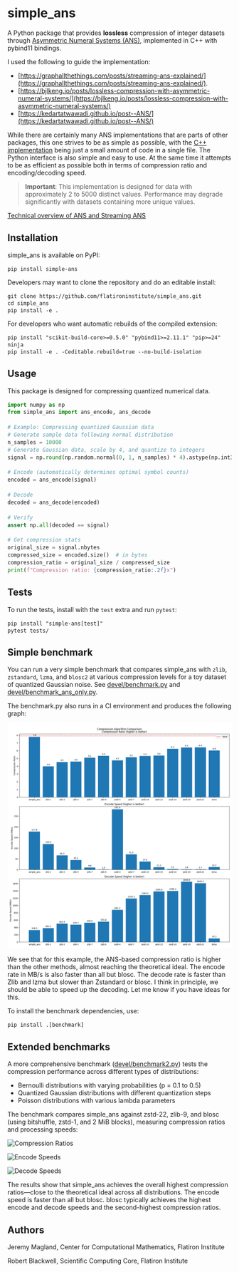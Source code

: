 # simple_ans

A Python package that provides **lossless** compression of integer datasets through [Asymmetric Numeral Systems (ANS)](https://ieeexplore.ieee.org/document/7170048), implemented in C++ with pybind11 bindings.

I used the following to guide the implementation:
* [https://graphallthethings.com/posts/streaming-ans-explained/](https://graphallthethings.com/posts/streaming-ans-explained/).
* [https://bjlkeng.io/posts/lossless-compression-with-asymmetric-numeral-systems/](https://bjlkeng.io/posts/lossless-compression-with-asymmetric-numeral-systems/)
* [https://kedartatwawadi.github.io/post--ANS/](https://kedartatwawadi.github.io/post--ANS/)

While there are certainly many ANS implementations that are parts of other packages, this one strives to be as simple as possible, with the [C++ implementation](./simple_ans/cpp) being just a small amount of code in a single file. The Python interface is also simple and easy to use. At the same time it attempts to be as efficient as possible both in terms of compression ratio and encoding/decoding speed.

> **Important**: This implementation is designed for data with approximately 2 to 5000 distinct values. Performance may degrade significantly with datasets containing more unique values.

[Technical overview of ANS and Streaming ANS](./doc/technical_overview.md)

## Installation

simple_ans is available on PyPI:

```
pip install simple-ans
```

Developers may want to clone the repository and do an editable install:

```
git clone https://github.com/flatironinstitute/simple_ans.git
cd simple_ans
pip install -e .
```

For developers who want automatic rebuilds of the compiled extension:

```
pip install "scikit-build-core>=0.5.0" "pybind11>=2.11.1" "pip>=24" ninja
pip install -e . -Ceditable.rebuild=true --no-build-isolation
```

## Usage

This package is designed for compressing quantized numerical data.

```python
import numpy as np
from simple_ans import ans_encode, ans_decode

# Example: Compressing quantized Gaussian data
# Generate sample data following normal distribution
n_samples = 10000
# Generate Gaussian data, scale by 4, and quantize to integers
signal = np.round(np.random.normal(0, 1, n_samples) * 4).astype(np.int32)

# Encode (automatically determines optimal symbol counts)
encoded = ans_encode(signal)

# Decode
decoded = ans_decode(encoded)

# Verify
assert np.all(decoded == signal)

# Get compression stats
original_size = signal.nbytes
compressed_size = encoded.size()  # in bytes
compression_ratio = original_size / compressed_size
print(f"Compression ratio: {compression_ratio:.2f}x")
```

## Tests
To run the tests, install with the `test` extra and run `pytest`:

```
pip install "simple-ans[test]"
pytest tests/
```

## Simple benchmark

You can run a very simple benchmark that compares simple_ans with `zlib`, `zstandard`, `lzma`, and `blosc2` at various compression levels for a toy dataset of quantized Gaussian noise. See [devel/benchmark.py](./devel/benchmark.py) and [devel/benchmark_ans_only.py](./devel/benchmark_ans_only.py).

The benchmark.py also runs in a CI environment and produces the following graph:

![Benchmark](https://github.com/magland/simple_ans/blob/benchmark-results/benchmark-results/benchmark.png?raw=true)

We see that for this example, the ANS-based compression ratio is higher than the other methods, almost reaching the theoretical ideal. The encode rate in MB/s is also faster than all but blosc. The decode rate is faster than Zlib and lzma but slower than Zstandard or blosc. I think in principle, we should be able to speed up the decoding. Let me know if you have ideas for this.

To install the benchmark dependencies, use:

```
pip install .[benchmark]
```

## Extended benchmarks

A more comprehensive benchmark ([devel/benchmark2.py](./devel/benchmark2.py)) tests the compression performance across different types of distributions:

* Bernoulli distributions with varying probabilities (p = 0.1 to 0.5)
* Quantized Gaussian distributions with different quantization steps
* Poisson distributions with various lambda parameters

The benchmark compares simple_ans against zstd-22, zlib-9, and blosc (using bitshuffle, zstd-1, and 2 MiB blocks), measuring compression ratios and processing speeds:

![Compression Ratios](https://github.com/magland/simple_ans/blob/benchmark-results/benchmark-results/benchmark2_compression_ratio.png?raw=true)

![Encode Speeds](https://github.com/magland/simple_ans/blob/benchmark-results/benchmark-results/benchmark2_encode_rate.png?raw=true)

![Decode Speeds](https://github.com/magland/simple_ans/blob/benchmark-results/benchmark-results/benchmark2_decode_rate.png?raw=true)

The results show that simple_ans achieves the overall highest compression ratios—close to the theoretical ideal across all distributions. The encode speed is faster than all but blosc. blosc typically achieves the highest encode and decode speeds and the second-highest compression ratios.

## Authors

Jeremy Magland, Center for Computational Mathematics, Flatiron Institute

Robert Blackwell, Scientific Computing Core, Flatiron Institute

